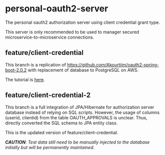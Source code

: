 # personal-oauth2-server
The personal oauth2 authorization server using client credential grant type.

This server is only recommended to be used to manager secured microservice-to-microservice connections.

## feature/client-credential
This branch is a replication of https://github.com/Akourtiim/oauth2-spring-boot-2.0.2
with replacement of database to PostgreSQL on AWS.

The tutorial is [here](https://medium.com/@akourtim.ahmed/oauth-2-centralized-authorization-with-spring-boot-2-0-2-and-spring-security-5-and-jdbc-token-store-8dbc063bd5d4).

## feature/client-credential-2
This branch is a full integration of JPA/Hibernate for authorization server database instead of relying on SQL scripts.
However, the usage of columns (userid, clientid) from the table OAUTH_APPROVALS is unclear. Thus, directly converted the SQL schema
to JPA entity class.

This is the updated version of feature/client-credential.

_**CAUTION**: Test data still need to be manually injected to the database initially but will be permanently maintained._